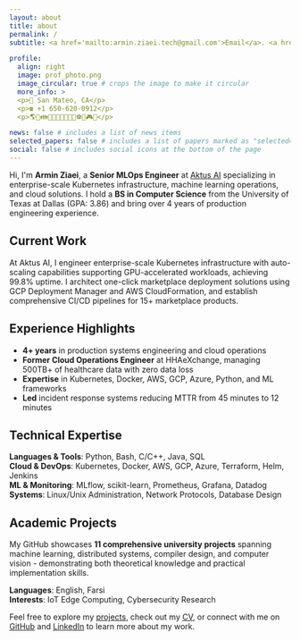```yaml
---
layout: about
title: about
permalink: /
subtitle: <a href='mailto:armin.ziaei.tech@gmail.com'>Email</a>. <a href='https://github.com/armixz/'>Github</a>. <a href='https://www.linkedin.com/in/armin-ziaei-9594748b/'>LinkedIn</a>

profile:
  align: right
  image: prof_photo.png
  image_circular: true # crops the image to make it circular
  more_info: >
  <p>📍 San Mateo, CA</p>
  <p>☎️ +1 650-620-0912</p>
  <p>🌎🌳👪👨‍💻💾📐🧪🔑🍦⚽🏓🎮🎹</p>

news: false # includes a list of news items
selected_papers: false # includes a list of papers marked as "selected={true}"
social: false # includes social icons at the bottom of the page
---
```


Hi, I'm **Armin Ziaei**, a **Senior MLOps Engineer** at [Aktus AI](https://aktus.ai) specializing in enterprise-scale Kubernetes infrastructure, machine learning operations, and cloud solutions. I hold a **BS in Computer Science** from the University of Texas at Dallas (GPA: 3.86) and bring over 4 years of production engineering experience.

## Current Work
At Aktus AI, I engineer enterprise-scale Kubernetes infrastructure with auto-scaling capabilities supporting GPU-accelerated workloads, achieving 99.8% uptime. I architect one-click marketplace deployment solutions using GCP Deployment Manager and AWS CloudFormation, and establish comprehensive CI/CD pipelines for 15+ marketplace products.

## Experience Highlights
- **4+ years** in production systems engineering and cloud operations
- **Former Cloud Operations Engineer** at HHAeXchange, managing 500TB+ of healthcare data with zero data loss
- **Expertise** in Kubernetes, Docker, AWS, GCP, Azure, Python, and ML frameworks
- **Led** incident response systems reducing MTTR from 45 minutes to 12 minutes

## Technical Expertise
**Languages & Tools**: Python, Bash, C/C++, Java, SQL  
**Cloud & DevOps**: Kubernetes, Docker, AWS, GCP, Azure, Terraform, Helm, Jenkins  
**ML & Monitoring**: MLflow, scikit-learn, Prometheus, Grafana, Datadog  
**Systems**: Linux/Unix Administration, Network Protocols, Database Design

## Academic Projects
My GitHub showcases **11 comprehensive university projects** spanning machine learning, distributed systems, compiler design, and computer vision - demonstrating both theoretical knowledge and practical implementation skills.

**Languages**: English, Farsi  
**Interests**: IoT Edge Computing, Cybersecurity Research

Feel free to explore my [projects](/projects/), check out my [CV](/cv/), or connect with me on [GitHub](https://github.com/armixz/) and [LinkedIn](https://www.linkedin.com/in/armin-ziaei-9594748b/) to learn more about my work.